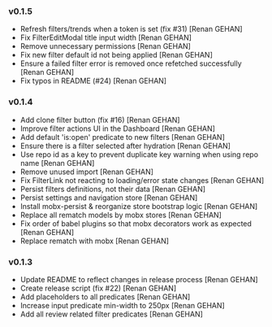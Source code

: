 ### v0.1.5
- Refresh filters/trends when a token is set (fix #31) [Renan GEHAN]
- Fix FilterEditModal title input width [Renan GEHAN]
- Remove unnecessary permissions [Renan GEHAN]
- Fix new filter default id not being applied [Renan GEHAN]
- Ensure a failed filter error is removed once refetched successfully [Renan GEHAN]
- Fix typos in README (#24) [Renan GEHAN]

### v0.1.4
- Add clone filter button (fix #16) [Renan GEHAN]
- Improve filter actions UI in the Dashboard [Renan GEHAN]
- Add default 'is:open' predicate to new filters [Renan GEHAN]
- Ensure there is a filter selected after hydration [Renan GEHAN]
- Use repo id as a key to prevent duplicate key warning when using repo name [Renan GEHAN]
- Remove unused import [Renan GEHAN]
- Fix FilterLink not reacting to loading/error state changes [Renan GEHAN]
- Persist filters definitions, not their data [Renan GEHAN]
- Persist settings and navigation store [Renan GEHAN]
- Install mobx-persist & reorganize store bootstrap logic [Renan GEHAN]
- Replace all rematch models by mobx stores [Renan GEHAN]
- Fix order of babel plugins so that mobx decorators work as expected [Renan GEHAN]
- Replace rematch with mobx [Renan GEHAN]

### v0.1.3
- Update README to reflect changes in release process [Renan GEHAN]
- Create release script (fix #22) [Renan GEHAN]
- Add placeholders to all predicates [Renan GEHAN]
- Increase input predicate min-width to 250px [Renan GEHAN]
- Add all review related filter predicates [Renan GEHAN]

